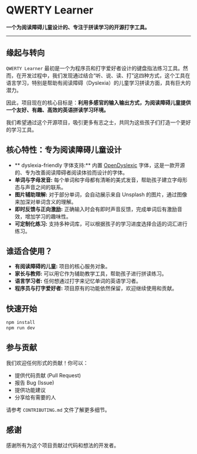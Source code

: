 # QWERTY Learner

**一个为阅读障碍儿童设计的、专注于拼读学习的开源打字工具。**

---

## 缘起与转向

`QWERTY Learner` 最初是一个为程序员和打字爱好者设计的键盘指法练习工具。然而，在开发过程中，我们发现通过结合“听、说、读、打”这四种方式，这个工具在语言学习，特别是帮助有阅读障碍（Dyslexia）的儿童学习拼读方面，具有巨大的潜力。

因此，项目现在的核心目标是：**利用多感官的输入输出方式，为阅读障碍儿童提供一个友好、有趣、高效的英语拼读学习环境。**

我们希望通过这个开源项目，吸引更多有志之士，共同为这些孩子们打造一个更好的学习工具。

## 核心特性：专为阅读障碍儿童设计

- ** dyslexia-friendly 字体支持:** 内置 [OpenDyslexic](https://opendyslexic.org/) 字体，这是一款开源的、专为改善阅读障碍者阅读体验而设计的字体。
- **单词与字母发音:** 每个单词和字母都有清晰的美式发音，帮助孩子建立字母形态与声音之间的联系。
- **图片辅助理解:** 对于部分单词，会自动展示来自 Unsplash 的图片，通过图像来加深对单词含义的理解。
- **即时反馈与正向激励:** 正确输入时会有即时声音反馈，完成单词后有激励音效，增加学习的趣味性。
- **可定制化练习:** 支持多种词库，可以根据孩子的学习进度选择合适的词汇进行练习。

## 谁适合使用？

- **有阅读障碍的儿童:** 项目的核心服务对象。
- **家长与教师:** 可以用它作为辅助教学工具，帮助孩子进行拼读练习。
- **语言学习者:** 任何想通过打字来记忆单词的英语学习者。
- **程序员与打字爱好者:** 项目原有的功能依然保留，欢迎继续使用和贡献。

## 快速开始

```bash
npm install
npm run dev
```

## 参与贡献

我们欢迎任何形式的贡献！你可以：

- 提供代码贡献 (Pull Request)
- 报告 Bug (Issue)
- 提供功能建议
- 分享给有需要的人

请参考 `CONTRIBUTING.md` 文件了解更多细节。

## 感谢

感谢所有为这个项目贡献过代码和想法的开发者。

